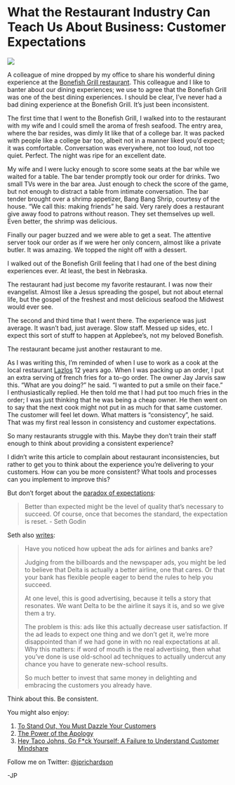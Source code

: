<!--
id: 9333627575
link: http://loudjet.com/a/restaurant-industry-teach-business-customer-expectations
slug: restaurant-industry-teach-business-customer-expectations
date: Wed Aug 24 2011 09:05:00 GMT-0500 (CDT)
publish: 2011-08-024
tags: expectations, customer-service
-->


What the Restaurant Industry Can Teach Us About Business: Customer Expectations
===============================================================================

![](http://media.tumblr.com/tumblr_lqfrquH7C21qzbc4f.jpg)

A colleague of mine dropped by my office to share his wonderful dining
experience at the [Bonefish Grill
restaurant](http://www.bonefishgrill.com/). This colleague and I like to
banter about our dining experiences; we use to agree that the Bonefish
Grill was one of the best dining experiences. I should be clear, I’ve
never had a bad dining experience at the Bonefish Grill. It’s just been
inconsistent.

The first time that I went to the Bonefish Grill, I walked into to the
restaurant with my wife and I could smell the aroma of fresh seafood.
The entry area, where the bar resides, was dimly lit like that of a
college bar. It was packed with people like a college bar too, albeit
not in a manner liked you’d expect; it was comfortable. Conversation was
everywhere, not too loud, not too quiet. Perfect. The night was ripe for
an excellent date.

My wife and I were lucky enough to score some seats at the bar while we
waited for a table. The bar tender promptly took our order for drinks.
Two small TVs were in the bar area. Just enough to check the score of
the game, but not enough to distract a table from intimate conversation.
The bar tender brought over a shrimp appetizer, Bang Bang Shrip,
courtesy of the house. “We call this: making friends” he said. Very
rarely does a restaurant give away food to patrons without reason. They
set themselves up well. Even better, the shrimp was delicious.

Finally our pager buzzed and we were able to get a seat. The attentive
server took our order as if we were her only concern, almost like a
private butler. It was amazing. We topped the night off with a dessert.

I walked out of the Bonefish Grill feeling that I had one of the best
dining experiences ever. At least, the best in Nebraska.

The restaurant had just become my favorite restaurant. I was now their
evangelist. Almost like a Jesus spreading the gospel, but not about
eternal life, but the gospel of the freshest and most delicious seafood
the Midwest would ever see.

The second and third time that I went there. The experience was just
average. It wasn’t bad, just average. Slow staff. Messed up sides, etc.
I expect this sort of stuff to happen at Applebee’s, not my beloved
Bonefish.

The restaurant became just another restaurant to me.

As I was writing this, I’m reminded of when I use to work as a cook at
the local restaurant [Lazlos](http://www.lazlosbreweryandgrill.com/) 12
years ago. When I was packing up an order, I put an extra serving of
french fries for a to-go order. The owner Jay Jarvis saw this. “What are
you doing?” he said. “I wanted to put a smile on their face.”
I enthusiastically replied. He then told me that I had put too much
fries in the order; I was just thinking that he was being a cheap owner.
He then went on to say that the next cook might not put in as much for
that same customer. The customer will feel let down. What matters is
“consistency”, he said. That was my first real lesson in consistency and
customer expectations.

So many restaurants struggle with this. Maybe they don’t train their
staff enough to think about providing a consistent experience?

I didn’t write this article to complain about
restaurant inconsistencies, but rather to get you to think about the
experience you’re delivering to your customers. How can you be more
consistent? What tools and processes can you implement to improve this?

But don’t forget about the [paradox of
expectations](http://sethgodin.typepad.com/seths_blog/2010/12/a-paradox-of-expectations.html):

> Better than expected might be the level of quality that’s necessary to
> succeed. Of course, once that becomes the standard, the expectation is
> reset. - Seth Godin

Seth also
[writes](http://sethgodin.typepad.com/seths_blog/2011/01/raising-expectations-and-then-dashing-them.html):

> Have you noticed how upbeat the ads for airlines and banks are?
>
> Judging from the billboards and the newspaper ads, you might be led to
> believe that Delta is actually a better airline, one that cares. Or
> that your bank has flexible people eager to bend the rules to help you
> succeed.
>
> At one level, this is good advertising, because it tells a story that
> resonates. We want Delta to be the airline it says it is, and so we
> give them a try.
>
> The problem is this: ads like this actually decrease user
> satisfaction. If the ad leads to expect one thing and we don’t get it,
> we’re more disappointed than if we had gone in with no real
> expectations at all. Why this matters: if word of mouth is the real
> advertising, then what you’ve done is use old-school ad techniques to
> actually undercut any chance you have to generate new-school results.
>
> So much better to invest that same money in delighting and embracing
> the customers you already have.

Think about this. Be consistent.

You might also enjoy:

1.  [To Stand Out, You Must Dazzle Your
    Customers](http://loudjet.com/a/to-stand-out-you-must-dazzle-your-customers)
2.  [The Power of the
    Apology](http://loudjet.com/a/the-power-of-the-apology)
3.  [Hey Taco Johns, Go F\*ck Yourself: A Failure to Understand Customer
    Mindshare](http://loudjet.com/a/hey-taco-johns-go-f-ck-yourselves-a-failure-to)

Follow me on Twitter: [@jprichardson](http://twitter.com/jprichardson)

-JP

